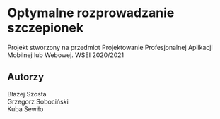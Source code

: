 # Optymalne rozprowadzanie szczepionek
Projekt stworzony na przedmiot Projektowanie Profesjonalnej Aplikacji Mobilnej lub Webowej. WSEI 2020/2021

## Autorzy
Błażej Szosta<br/>
Grzegorz Sobociński<br/>
Kuba Sewiło 
